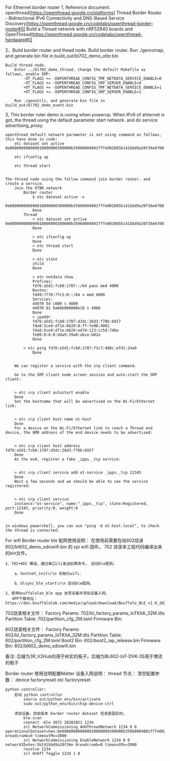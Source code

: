 For Ethernet border router
1, Reference document.
    openthread[https://openthread.google.cn/platforms]
    Thread Border Router - Bidirectional IPv6 Connectivity and DNS-Based Service Discovery[https://openthread.google.cn/codelabs/openthread-border-router#0]
    Build a Thread network with nRF52840 boards and OpenThread[https://openthread.google.cn/codelabs/openthread-hardware#0]

2、Build border router and thead node.
    Build border router.
        Run ./genromap, and generate bin file in build_out/bl702_demo_otbr.bin

    Build thread node.
        Enter ../bl702_demo_thread, change the default Makefile as fallows, enable SRP:
            -OT_FLAGS += -DOPENTHREAD_CONFIG_TMF_NETDATA_SERVICE_ENABLE=0
            -OT_FLAGS += -DOPENTHREAD_CONFIG_SRP_SERVER_ENABLE=0
            +OT_FLAGS += -DOPENTHREAD_CONFIG_TMF_NETDATA_SERVICE_ENABLE=1
            +OT_FLAGS += -DOPENTHREAD_CONFIG_SRP_SERVER_ENABLE=1

        Run ./genotcli, and generate bin file in build_out/bl702_demo_event.bin

3, This border ruter demo is runing when powerup. When IPv6 of ehternet is got, the thread using the default parameter start network. and do service advertising_proxy.

    openthread default network parameter is set using command as fallows, this have done in code:    
        otc dataset set active 0e080000000000010000000300000b35060004001fffe002085b141bbd9a20f36e0708fdfcc861d016eeba0510575a1113893c98599ef90b7d8f72b352030f4f70656e5468726561642d313238350102128504106b859f819fbcafeb717370d802b3c8600c0402a0fff8

        otc ifconfig up

        otc thread start


    The thread node using the fallow command join border router. and create a service.
        Join the OTBR network
            Border router
                $ otc dataset active -x
                0e080000000000010000000300000b35060004001fffe002085b141bbd9a20f36e0708fdfcc861d016eeba0510575a1113893c98599ef90b7d8f72b352030f4f70656e5468726561642d313238350102128504106b859f819fbcafeb717370d802b3c8600c0402a0fff8
                Done
            Thread
                > otc dataset set active 0e080000000000010000000300000b35060004001fffe002085b141bbd9a20f36e0708fdfcc861d016eeba0510575a1113893c98599ef90b7d8f72b352030f4f70656e5468726561642d313238350102128504106b859f819fbcafeb717370d802b3c8600c0402a0fff8
                Done

                > otc ifconfig up
                Done
                > otc thread start
                Done

                > otc state
                child
                Done
                
                > otc netdata show
                Prefixes:
                fd76:a5d1:fcb0:1707::/64 paos med 4000
                Routes:
                fd49:7770:7fc5:0::/64 s med 4000
                Services:
                44970 5d c000 s 4000
                44970 01 9a04b000000e10 s 4000
                Done
                > ipaddr
                fd76:a5d1:fcb0:1707:d3dc:26d3:f70b:b927
                fda8:5ce9:df1e:6620:0:ff:fe00:4001
                fda8:5ce9:df1e:6620:ed74:123:cc5d:74ba
                fe80:0:0:0:d4a9:39a0:abce:b02e
                Done
            
            > otc ping fd76:a5d1:fcb0:1707:f3c7:d88c:efd1:24a9
                Done


        We can register a service with the srp client command.

        Go to the SRP client node screen session and auto-start the SRP client:


        > otc srp client autostart enable
        Done
        Set the hostname that will be advertised on the Wi-Fi/Ethernet link:


        > otc srp client host name ot-host
        Done
        For a device on the Wi-Fi/Ethernet link to reach a Thread end device, the OMR address of the end device needs to be advertised:


        > otc srp client host address fd76:a5d1:fcb0:1707:d3dc:26d3:f70b:b927
        Done
        At the end, register a fake _ipps._tcp service:


        > otc srp client service add ot-service _ipps._tcp 12345
        Done
        Wait a few seconds and we should be able to see the service registered:


        > otc srp client service
        instance:"ot-service", name:"_ipps._tcp", state:Registered, port:12345, priority:0, weight:0
        Done


    in windows powershell. you can use "ping -6 ot-host.local", to check the thread is connected.
    
For wifi Border router
ble 配网使用说明：
    在使用前需要在给602烧录 602/bl602_demo_sdiowifi.bin 的 spi wifi 固件。 702 烧录本工程代码编译出来的bin文件。

    1、702+602 模组，通过串口cli发送如果命令， 启动ble配网。
    
        a、hostnet_init\r\n 初始化wifi.

        b、blsync_ble_start\r\n 启动ble配网。

    2、使用bouffalolan_ble app 发现设备并添加设备入网。
       APP下载地址：https://dev.bouffalolab.com/media/upload/download/Bouffalo_BLE_v1.0_20211118.apk


702烧录相关文件：
    Factory Params: 702/bl_factory_params_IoTKitA_32M.dts
    Partition Table: 702/partition_cfg_2M.toml
    Firmware Bin: 

602烧录相关文件：
    Factory Params: 602/bl_factory_params_IoTKitA_32M.dts
    Partition Table: 602/partition_cfg_2M.toml
    Boot2 Bin: 602/boot2_iap_release.bin
    Firmware Bin:  602/bl602_demo_sdiowifi.bin


备注:
    后缀为3R_V2Hub的用于树实的板子。后缀为BL602-IoT-DVK-3S用于博流的板子

Border router 使用说明配置Matter 设备入网说明：
    thread 节点：
        清空配置参数：
            device factoryreset
            otc factoryreset

    
    python controller:
        启动 python controller
            source out/python_env/bin/activate
            sudo out/python_env/bin/chip-device-ctrl

        添加设备，目前版本 border router dataset 信息是固定的。
            ble-scan
            connect -ble 3872 20202021 1234
            zcl NetworkCommissioning AddThreadNetwork 1234 0 0 operationalDataset=hex:0e080000000000010000000300000b35060004001fffe002085b141bbd9a20f36e0708fdfcc861d016eeba0510575a1113893c98599ef90b7d8f72b352030f4f70656e5468726561642d313238350102128504106b859f819fbcafeb717370d802b3c8600c0402a0fff8 breadcrumb=0 timeoutMs=3000
            zcl NetworkCommissioning EnableNetwork 1234 0 0 networkID=hex:5b141bbd9a20f36e breadcrumb=0 timeoutMs=3000
            resolve 1234
            zcl OnOff Toggle 1234 1 0



